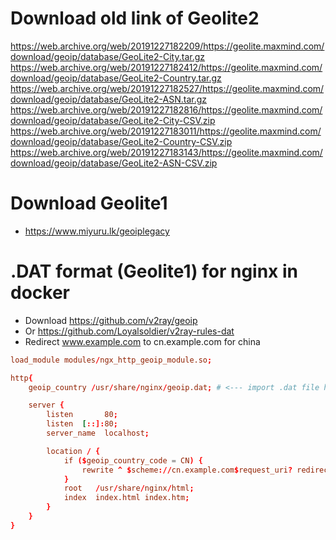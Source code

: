 Download old link of Geolite2
=====
https://web.archive.org/web/20191227182209/https://geolite.maxmind.com/download/geoip/database/GeoLite2-City.tar.gz
https://web.archive.org/web/20191227182412/https://geolite.maxmind.com/download/geoip/database/GeoLite2-Country.tar.gz
https://web.archive.org/web/20191227182527/https://geolite.maxmind.com/download/geoip/database/GeoLite2-ASN.tar.gz
https://web.archive.org/web/20191227182816/https://geolite.maxmind.com/download/geoip/database/GeoLite2-City-CSV.zip
https://web.archive.org/web/20191227183011/https://geolite.maxmind.com/download/geoip/database/GeoLite2-Country-CSV.zip
https://web.archive.org/web/20191227183143/https://geolite.maxmind.com/download/geoip/database/GeoLite2-ASN-CSV.zip

Download Geolite1
=====
* https://www.miyuru.lk/geoiplegacy

.DAT format (Geolite1) for nginx in docker
=====
* Download https://github.com/v2ray/geoip
* Or https://github.com/Loyalsoldier/v2ray-rules-dat
* Redirect www.example.com to cn.example.com for china
```conf
load_module modules/ngx_http_geoip_module.so;

http{
    geoip_country /usr/share/nginx/geoip.dat; # <--- import .dat file here

    server {
        listen       80;
        listen  [::]:80;
        server_name  localhost;

        location / {
            if ($geoip_country_code = CN) {
                rewrite ^ $scheme://cn.example.com$request_uri? redirect;
            }
            root   /usr/share/nginx/html;
            index  index.html index.htm;
        }
    }
}
```
